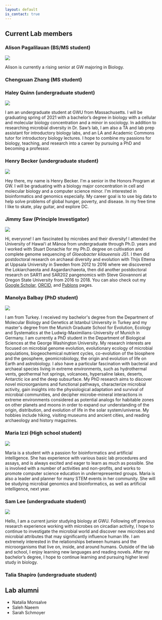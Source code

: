 ```yaml
---
layout: default
is_contact: true
---
```


## Current Lab members

### Alison Pagalilauan (BS/MS student)

<img class="profile-picture" src="images/ap.jpg">

Alison is currently a rising senior at GW majoring in Biology.         

### Chengxuan Zhang (MS student)

### Haley Quinn (undergraduate student)

<img class="profile-picture" src="images/hq.jpg">

I am an undergraduate student at GWU from Massachusetts. I will be graduating spring of 2021 with a bachelor’s degree in biology with a cellular and molecular biology concentration and a minor in sociology. In addition to researching microbial diversity in Dr. Saw’s lab, I am also a TA and lab prep assistant for introductory biology labs, and an LA and Academic Commons tutor for introductory biology lectures. I hope to combine my passions for biology, teaching, and research into a career by pursuing a PhD and becoming a professor.

### Henry Becker (undergraduate student)

<img class="profile-picture" src="images/henryb.jpg">

Hey there, my name is Henry Becker. I'm a senior in the Honors Program at GW. I will be graduating with a biology major concentration in cell and molecular biology and a computer science minor. I'm interested in bioinformatics and genomics especially. My career goal is to use big data to help solve problems of global hunger, poverty, and disease. In my free time I like to skate, play guitar, and explore DC.

### Jimmy Saw (Principle Investigator)

<img class="profile-picture" src="images/js2.jpg">

Hi, everyone! I am fascinated by microbes and their diversity! I attended the University of Hawaiʻi at Mānoa from undergraduate through Ph.D. years and I worked with Stuart Donachie for my Ph.D. degree on cultivation and complete genome sequencing of *Gloeobacter kilaueensis* JS1.
I then did postdoctoral research on archaeal diversity and evolution with Thijs Ettema at Uppsala University in Sweden from 2012 to 2016 where we discovered the Lokiarchaeota and Asgardarchaeota, then did another postdoctoral research on SAR11 and SAR202 pangenomics with Steve Giovannoni at Oregon State University from 2016 to 2018.
You can also check out my [Google Scholar](https://scholar.google.com/citations?user=9Vx-JTgAAAAJ&hl=en&oi=ao), [ORCID](https://orcid.org/0000-0001-8353-3854), and [Publons](https://publons.com/researcher/1441615/jimmy-saw/) pages.

### Manolya Balbay (PhD student)

<img class="profile-picture" src="images/mb.jpg">

I am from Turkey. I received my bachelor's degree from the Department of Molecular Biology and Genetics at Istanbul University in Turkey and my master's degree from the Munich Graduate School for Evolution, Ecology and Systematics at the Ludwig-Maximilians-University of Munich in Germany. I am currently a PhD student in the Department of Biological Sciences at the George Washington University. My research interests are focused on microbial genome evolution, evolutionary ecology of microbial populations, biogeochemical nutrient cycles, co-evolution of the biosphere and the geosphere, geomicrobiology, the origin and evolution of life on Earth and astrobiology. I also have a particular fascination with bacterial and archaeal species living in extreme environments, such as hydrothermal vents, geothermal hot springs, volcanoes, hypersaline lakes, deserts, Antarctic ice and the deep subsurface. My PhD research aims to discover novel microorganisms and functional pathways, characterize microbial activity, gain insights into the physiological adaptation and survival of microbial communities, and decipher microbe-mineral interactions in extreme environments considered as potential analogs for habitable zones on other planets and moons in order to expand our understanding of the origin, distribution, and evolution of life in the solar system/universe. My hobbies include hiking, visiting museums and ancient cities, and reading archaeology and history magazines.

### Maria Izzi (High school student)

<img class="profile-picture" src="images/mi2.jpg">

Maria is a student with a passion for bioinformatics and artificial intelligence. She has experience with various basic lab procedures and assays, and is always excited and eager to learn as much as possible. She is involved with a number of activities and non-profits, and works to promote computer science education in underrepresented groups. Maria is also a leader and planner for many STEM events in her community. She will be studying microbial genomics and bioinformatics, as well as artificial intelligence, next year.

### Sam Lee (undergraduate student)

<img class="profile-picture" src="images/sl.jpg">

Hello, I am a current junior studying biology at GWU. Following off previous research experience working with microbes on circadian activity, I hope to continue to investigate the microbial world and discover new microbes and microbial attributes that may significantly influence human life. I am extremely interested in the relationships between humans and the microorganisms that live on, inside, and around humans. Outside of the lab and school, I enjoy learning new languages and reading novels. After my bachelor’s degree, I hope to continue learning and pursuing higher level study in biology.

### Talia Shapiro (undergraduate student)

## Lab alumni

  - Natalia Monsalve
  - Saleh Naeem
  - Sarah Schmoyer
